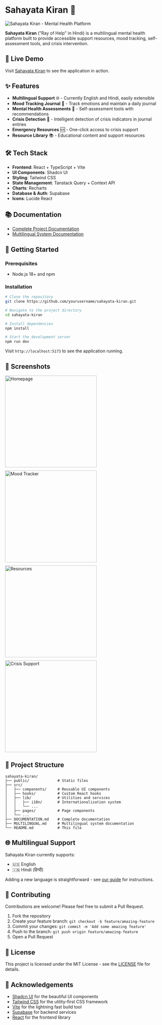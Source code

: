 
# Sahayata Kiran 🌟

![Sahayata Kiran - Mental Health Platform](https://placekitten.com/800/200)

**Sahayata Kiran** ("Ray of Help" in Hindi) is a multilingual mental health platform built to provide accessible support resources, mood tracking, self-assessment tools, and crisis intervention.

## 🌈 Live Demo

Visit [Sahayata Kiran](https://lovable.dev/projects/dfd3047b-0871-483d-b5b9-d5ca2bb66057) to see the application in action.

## ✨ Features

- **Multilingual Support** 🌐 - Currently English and Hindi, easily extensible
- **Mood Tracking Journal** 📝 - Track emotions and maintain a daily journal
- **Mental Health Assessments** 🧠 - Self-assessment tools with recommendations
- **Crisis Detection** 🚨 - Intelligent detection of crisis indicators in journal entries
- **Emergency Resources** 🆘 - One-click access to crisis support
- **Resource Library** 📚 - Educational content and support resources

## 🛠️ Tech Stack

- **Frontend**: React + TypeScript + Vite
- **UI Components**: Shadcn UI
- **Styling**: Tailwind CSS
- **State Management**: Tanstack Query + Context API
- **Charts**: Recharts
- **Database & Auth**: Supabase
- **Icons**: Lucide React

## 📚 Documentation

- [Complete Project Documentation](./DOCUMENTATION.md)
- [Multilingual System Documentation](./MULTILINGUAL.md)

## 🚀 Getting Started

### Prerequisites

- Node.js 18+ and npm

### Installation

```bash
# Clone the repository
git clone https://github.com/yourusername/sahayata-kiran.git

# Navigate to the project directory
cd sahayata-kiran

# Install dependencies
npm install

# Start the development server
npm run dev
```

Visit `http://localhost:5173` to see the application running.

## 📱 Screenshots

<div style="display: flex; flex-wrap: wrap; gap: 10px;">
  <img src="https://placekitten.com/300/200" alt="Homepage" width="300"/>
  <img src="https://placekitten.com/301/200" alt="Mood Tracker" width="300"/>
  <img src="https://placekitten.com/302/200" alt="Resources" width="300"/>
  <img src="https://placekitten.com/303/200" alt="Crisis Support" width="300"/>
</div>

## 🧩 Project Structure

```
sahayata-kiran/
├── public/             # Static files
├── src/
│   ├── components/     # Reusable UI components
│   ├── hooks/          # Custom React hooks
│   ├── lib/            # Utilities and services
│   │   ├── i18n/       # Internationalization system
│   │   └── ...
│   ├── pages/          # Page components
│   └── ...
├── DOCUMENTATION.md    # Complete documentation
├── MULTILINGUAL.md     # Multilingual system documentation
└── README.md           # This file
```

## 🌐 Multilingual Support

Sahayata Kiran currently supports:
- 🇺🇸 English
- 🇮🇳 Hindi (हिन्दी)

Adding a new language is straightforward - see [our guide](./MULTILINGUAL.md) for instructions.

## 🤝 Contributing

Contributions are welcome! Please feel free to submit a Pull Request.

1. Fork the repository
2. Create your feature branch: `git checkout -b feature/amazing-feature`
3. Commit your changes: `git commit -m 'Add some amazing feature'`
4. Push to the branch: `git push origin feature/amazing-feature`
5. Open a Pull Request

## 📄 License

This project is licensed under the MIT License - see the [LICENSE](LICENSE) file for details.

## 🙏 Acknowledgements

- [Shadcn UI](https://ui.shadcn.com/) for the beautiful UI components
- [Tailwind CSS](https://tailwindcss.com/) for the utility-first CSS framework
- [Vite](https://vitejs.dev/) for the lightning fast build tool
- [Supabase](https://supabase.io/) for backend services
- [React](https://reactjs.org/) for the frontend library
